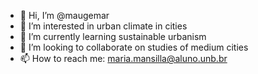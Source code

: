 - 👋 Hi, I’m @maugemar
- 👀 I’m interested in urban climate in cities
- 🌱 I’m currently learning sustainable urbanism 
- 💞️ I’m looking to collaborate on studies of medium cities 
- 📫 How to reach me: maria.mansilla@aluno.unb.br
<!---
maugemar/maugemar is a ✨ special ✨ repository because its `README.md` (this file) appears on your GitHub profile.
You can click the Preview link to take a look at your changes.
--->
